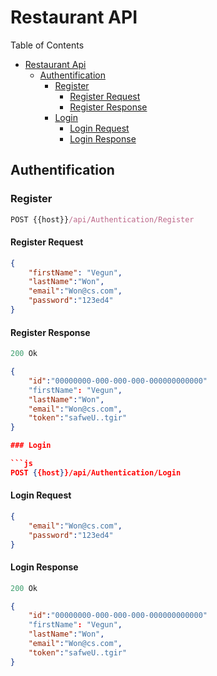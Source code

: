 # Restaurant API

Table of Contents
- [Restaurant Api](#restaurant-api)
    - [Authentification](#authentification)
        - [Register](#register)
            - [Register Request](#register-request)
            - [Register Response](#register-response)
        - [Login](#login)
            - [Login Request](#login-request)
            - [Login Response](#login-response) 

## Authentification

### Register

```js 
POST {{host}}/api/Authentication/Register
```

#### Register Request
```json
{
    "firstName": "Vegun",
    "lastName":"Won",
    "email":"Won@cs.com",
    "password":"123ed4"    
}
```

#### Register Response

```js
200 Ok
```

```json
{
    "id":"00000000-000-000-000-000000000000"
    "firstName": "Vegun",
    "lastName":"Won",
    "email":"Won@cs.com",
    "token":"safweU..tgir" 
}

### Login

```js 
POST {{host}}/api/Authentication/Login
```

#### Login Request
```json
{   
    "email":"Won@cs.com",
    "password":"123ed4"    
}
```

#### Login Response

```js
200 Ok
```

```json
{
    "id":"00000000-000-000-000-000000000000"
    "firstName": "Vegun",
    "lastName":"Won",
    "email":"Won@cs.com",
    "token":"safweU..tgir" 
}